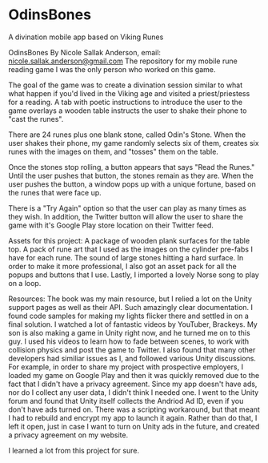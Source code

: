 # OdinsBones
A divination mobile app based on Viking Runes

OdinsBones
By Nicole Sallak Anderson, email: nicole.sallak.anderson@gmail.com
The repository for my mobile rune reading game
I was the only person who worked on this game. 

The goal of the game was to create a divination session similar to what what happen if you'd lived in the Viking age and visited a priest/priestess for a reading. A tab with poetic instructions to introduce the user to the game overlays a wooden table instructs the user  to shake their phone to "cast the runes".

There are 24 runes plus one blank stone, called Odin's Stone. When the user shakes their phone, my game randomly selects six of them, creates six runes with the images on them, and "tosses" them on the table.

Once the stones stop rolling, a button appears that says "Read the Runes." Until the user pushes that button, 
the stones remain as they are. When the user pushes the button, a window pops up with a unique fortune, based on the runes that were face up.

There is a "Try Again" option so that the user can play as many times as they wish. In addition, the Twitter button will allow the user to share the game with it's Google Play store location on their Twitter feed.

Assets for this project: A package of wooden plank surfaces for the table top. A pack of rune art that I used as the images on the cylinder pre-fabs I have for each rune. The sound of large stones hitting a hard surface. In order to make it more professional, I also got an asset pack for all the popups and buttons that I use. Lastly, I imported a lovely Norse song to play on a loop.

Resources: The book was my main resource, but I relied a lot on the Unity support pages as well as their API. Such amazingly clear documentation. I found code samples for making my lights flicker there and settled in on a final solution. I watched a lot of fantastic videos by YouTuber, Brackeys. My son is also making a game in Unity right now, and he turned me on to this guy. I used his videos to learn how to fade between scenes, to work with collision physics and post the game to Twitter. I also found that many other developers had similiar issues as I, and followed various Unity discussions. For example, in order to share my project with prospective employers, I loaded my game on Google Play and then it was quickly removed due to the fact that I didn't have a privacy agreement. Since my app doesn't have ads, nor do I collect any user data, I didn't think I needed one. I went to the Unity forum and found that Unity itself collects the Andriod Ad ID, even if you don't have ads turned on. There was a scripting workaround, but that meant I had to rebuild and encrypt my app to launch it again. Rather than do that, I left it open, just in case I want to turn on Unity ads in the future, and created a privacy agreement on my website. 

I learned a lot from this project for sure.



